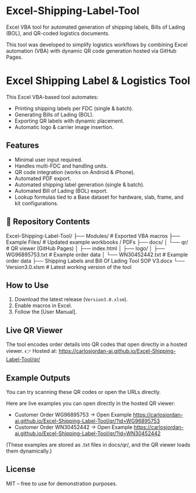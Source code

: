 # Excel-Shipping-Label-Tool
Excel VBA tool for automated generation of shipping labels, Bills of Lading (BOL), and QR-coded logistics documents.

This tool was developed to simplify logistics workflows by combining Excel automation (VBA) with dynamic QR code generation hosted via GitHub Pages.



# Excel Shipping Label & Logistics Tool

This Excel VBA-based tool automates:
- Printing shipping labels per FDC (single & batch).
- Generating Bills of Lading (BOL).
- Exporting QR labels with dynamic placement.
- Automatic logo & carrier image insertion.

## Features
- Minimal user input required.
- Handles multi-FDC and handling units.
- QR code integration (works on Android & iPhone).
- Automated PDF export.
- Automated shipping label generation (single & batch).
- Automated Bill of Lading (BOL) export.
- Lookup formulas tied to a Base dataset for hardware, slab, frame, and kit configurations.

  

## 📂 Repository Contents
Excel-Shipping-Label-Tool/
├── Modules/ # Exported VBA macros
├── Example Files/ # Updated example workbooks / PDFs
├── docs/
│ └── qr/ # QR viewer (GitHub Pages)
│ ├── index.html
│ ├── logo/
│ ├── WG96895753.txt # Example order data
│ └── WN30452442.txt # Example order data
├── Shipping Labels and Bill Of Lading Tool SOP V3.docx
└── Version3.0.xlsm # Latest working version of the tool


## How to Use
1. Download the latest release (`Version3.0.xlsm`).
2. Enable macros in Excel.
3. Follow the [User Manual].

## Live QR Viewer
The tool encodes order details into QR codes that open directly in a hosted viewer.
👉 Hosted at:
https://carlosjordan-ai.github.io/Excel-Shipping-Label-Tool/qr/

## Example Outputs
You can try scanning these QR codes or open the URLs directly.

Here are live examples you can open directly in the hosted QR viewer:
- Customer Order WG96895753 → Open Example https://carlosjordan-ai.github.io/Excel-Shipping-Label-Tool/qr/?id=WG96895753
- Customer Order WN30452442 → Open Example https://carlosjordan-ai.github.io/Excel-Shipping-Label-Tool/qr/?id=WN30452442

(These examples are stored as .txt files in docs/qr/, and the QR viewer loads them dynamically.)


## License
MIT – free to use for demonstration purposes.
